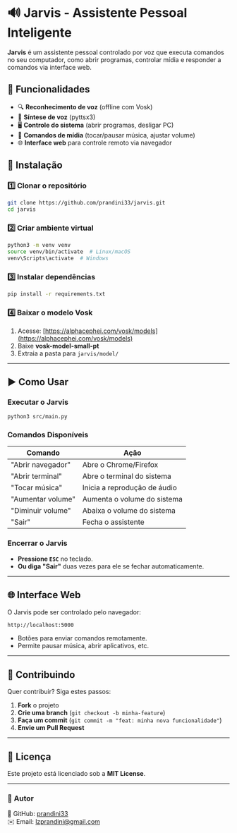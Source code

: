 # 🔊 Jarvis - Assistente Pessoal Inteligente

**Jarvis** é um assistente pessoal controlado por voz que executa comandos no seu computador, como abrir programas, controlar mídia e responder a comandos via interface web.

## 🚀 Funcionalidades
- 🔍 **Reconhecimento de voz** (offline com Vosk)
- 🎤 **Síntese de voz** (pyttsx3)
- 🖥️ **Controle do sistema** (abrir programas, desligar PC)
- 🎵 **Comandos de mídia** (tocar/pausar música, ajustar volume)
- 🌐 **Interface web** para controle remoto via navegador

## 📌 Instalação

### **1️⃣ Clonar o repositório**
```bash
git clone https://github.com/prandini33/jarvis.git
cd jarvis
```

### **2️⃣ Criar ambiente virtual**
```bash
python3 -m venv venv
source venv/bin/activate  # Linux/macOS
venv\Scripts\activate  # Windows
```

### **3️⃣ Instalar dependências**
```bash
pip install -r requirements.txt
```

### **4️⃣ Baixar o modelo Vosk**
1. Acesse: [https://alphacephei.com/vosk/models](https://alphacephei.com/vosk/models)
2. Baixe **vosk-model-small-pt**
3. Extraia a pasta para `jarvis/model/`

---

## ▶️ Como Usar
### **Executar o Jarvis**
```bash
python3 src/main.py
```

### **Comandos Disponíveis**
| Comando               | Ação |
|-----------------------|--------------------------------|
| "Abrir navegador"    | Abre o Chrome/Firefox |
| "Abrir terminal"     | Abre o terminal do sistema |
| "Tocar música"       | Inicia a reprodução de áudio |
| "Aumentar volume"    | Aumenta o volume do sistema |
| "Diminuir volume"    | Abaixa o volume do sistema |
| "Sair"               | Fecha o assistente |

### **Encerrar o Jarvis**
- **Pressione `ESC`** no teclado.
- **Ou diga "Sair"** duas vezes para ele se fechar automaticamente.

---

## 🌐 Interface Web
O Jarvis pode ser controlado pelo navegador:
```bash
http://localhost:5000
```
- Botões para enviar comandos remotamente.
- Permite pausar música, abrir aplicativos, etc.

---

## 🤝 Contribuindo
Quer contribuir? Siga estes passos:
1. **Fork** o projeto
2. **Crie uma branch** (`git checkout -b minha-feature`)
3. **Faça um commit** (`git commit -m "feat: minha nova funcionalidade"`)
4. **Envie um Pull Request**

---

## 📜 Licença
Este projeto está licenciado sob a **MIT License**.

---

### 📌 **Autor**
🔗 GitHub: [prandini33](https://github.com/prandini33)  
✉️ Email: lzprandini@gmail.com

